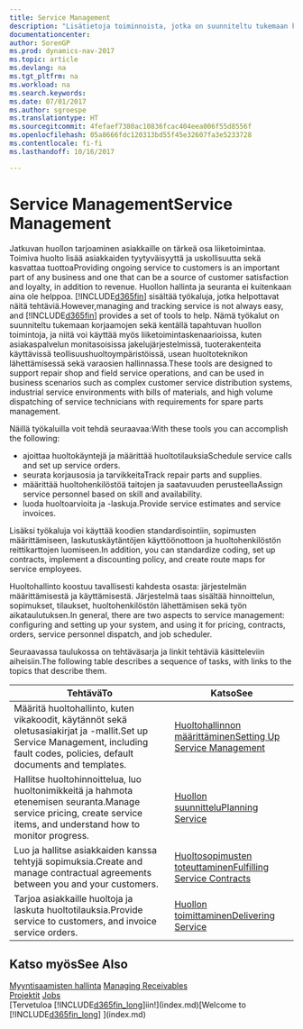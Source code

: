 ```yaml
---
title: Service Management
description: "Lisätietoja toiminnoista, jotka on suunniteltu tukemaan korjaamossa ja kentällä tapahtuvia huoltotoimintoja."
documentationcenter: 
author: SorenGP
ms.prod: dynamics-nav-2017
ms.topic: article
ms.devlang: na
ms.tgt_pltfrm: na
ms.workload: na
ms.search.keywords: 
ms.date: 07/01/2017
ms.author: sgroespe
ms.translationtype: HT
ms.sourcegitcommit: 4fefaef7380ac10836fcac404eea006f55d8556f
ms.openlocfilehash: 05a8666fdc120313bd55f45e32607fa3e5233728
ms.contentlocale: fi-fi
ms.lasthandoff: 10/16/2017

---
```

# <a name="service-management"></a><span data-ttu-id="200b5-103">Service Management</span><span class="sxs-lookup"><span data-stu-id="200b5-103">Service Management</span></span>
<span data-ttu-id="200b5-104">Jatkuvan huollon tarjoaminen asiakkaille on tärkeä osa liiketoimintaa. Toimiva huolto lisää asiakkaiden tyytyväisyyttä ja uskollisuutta sekä kasvattaa tuottoa</span><span class="sxs-lookup"><span data-stu-id="200b5-104">Providing ongoing service to customers is an important part of any business and one that can be a source of customer satisfaction and loyalty, in addition to revenue.</span></span> <span data-ttu-id="200b5-105">Huollon hallinta ja seuranta ei kuitenkaan aina ole helppoa. [!INCLUDE[d365fin](includes/d365fin_md.md)] sisältää työkaluja, jotka helpottavat näitä tehtäviä.</span><span class="sxs-lookup"><span data-stu-id="200b5-105">However,managing and tracking service is not always easy, and [!INCLUDE[d365fin](includes/d365fin_md.md)] provides a set of tools to help.</span></span> <span data-ttu-id="200b5-106">Nämä työkalut on suunniteltu tukemaan korjaamojen sekä kentällä tapahtuvan huollon toimintoja, ja niitä voi käyttää myös liiketoimintaskenaarioissa, kuten asiakaspalvelun monitasoisissa jakelujärjestelmissä, tuoterakenteita käyttävissä teollisuushuoltoympäristöissä, usean huoltoteknikon lähettämisessä sekä varaosien hallinnassa.</span><span class="sxs-lookup"><span data-stu-id="200b5-106">These tools are designed to support repair shop and field service operations, and can be used in business scenarios such as complex customer service distribution systems, industrial service environments with bills of materials, and high volume dispatching of service technicians with requirements for spare parts management.</span></span>  

 <span data-ttu-id="200b5-107">Näillä työkaluilla voit tehdä seuraavaa:</span><span class="sxs-lookup"><span data-stu-id="200b5-107">With these tools you can accomplish the following:</span></span>  

* <span data-ttu-id="200b5-108">ajoittaa huoltokäyntejä ja määrittää huoltotilauksia</span><span class="sxs-lookup"><span data-stu-id="200b5-108">Schedule service calls and set up service orders.</span></span>  
* <span data-ttu-id="200b5-109">seurata korjausosia ja tarvikkeita</span><span class="sxs-lookup"><span data-stu-id="200b5-109">Track repair parts and supplies.</span></span>  
* <span data-ttu-id="200b5-110">määrittää huoltohenkilöstöä taitojen ja saatavuuden perusteella</span><span class="sxs-lookup"><span data-stu-id="200b5-110">Assign service personnel based on skill and availability.</span></span>  
* <span data-ttu-id="200b5-111">luoda huoltoarvioita ja -laskuja.</span><span class="sxs-lookup"><span data-stu-id="200b5-111">Provide service estimates and service invoices.</span></span>  

<span data-ttu-id="200b5-112">Lisäksi työkaluja voi käyttää koodien standardisointiin, sopimusten määrittämiseen, laskutuskäytäntöjen käyttöönottoon ja huoltohenkilöstön reittikarttojen luomiseen.</span><span class="sxs-lookup"><span data-stu-id="200b5-112">In addition, you can standardize coding, set up contracts, implement a discounting policy, and create route maps for service employees.</span></span>  

<span data-ttu-id="200b5-113">Huoltohallinto koostuu tavallisesti kahdesta osasta: järjestelmän määrittämisestä ja käyttämisestä. Järjestelmä taas sisältää hinnoittelun, sopimukset, tilaukset, huoltohenkilöstön lähettämisen sekä työn aikataulutuksen.</span><span class="sxs-lookup"><span data-stu-id="200b5-113">In general, there are two aspects to service management: configuring and setting up your system, and using it for pricing, contracts, orders, service personnel dispatch, and job scheduler.</span></span>  

<span data-ttu-id="200b5-114">Seuraavassa taulukossa on tehtäväsarja ja linkit tehtäviä käsitteleviin aiheisiin.</span><span class="sxs-lookup"><span data-stu-id="200b5-114">The following table describes a sequence of tasks, with links to the topics that describe them.</span></span>   

|<span data-ttu-id="200b5-115">**Tehtävä**</span><span class="sxs-lookup"><span data-stu-id="200b5-115">**To**</span></span>|<span data-ttu-id="200b5-116">**Katso**</span><span class="sxs-lookup"><span data-stu-id="200b5-116">**See**</span></span>|  
|------------|-------------|  
|<span data-ttu-id="200b5-117">Määritä huoltohallinto, kuten vikakoodit, käytännöt sekä oletusasiakirjat ja -mallit.</span><span class="sxs-lookup"><span data-stu-id="200b5-117">Set up Service Management, including fault codes, policies, default documents and templates.</span></span>|[<span data-ttu-id="200b5-118">Huoltohallinnon määrittäminen</span><span class="sxs-lookup"><span data-stu-id="200b5-118">Setting Up Service Management</span></span>](service-setup-service.md)|  
|<span data-ttu-id="200b5-119">Hallitse huoltohinnoittelua, luo huoltonimikkeitä ja hahmota etenemisen seuranta.</span><span class="sxs-lookup"><span data-stu-id="200b5-119">Manage service pricing, create service items, and understand how to monitor progress.</span></span>|[<span data-ttu-id="200b5-120">Huollon suunnittelu</span><span class="sxs-lookup"><span data-stu-id="200b5-120">Planning Service</span></span>](service-plan-service.md)|  
|<span data-ttu-id="200b5-121">Luo ja hallitse asiakkaiden kanssa tehtyjä sopimuksia.</span><span class="sxs-lookup"><span data-stu-id="200b5-121">Create and manage contractual agreements between you and your customers.</span></span>|[<span data-ttu-id="200b5-122">Huoltosopimusten toteuttaminen</span><span class="sxs-lookup"><span data-stu-id="200b5-122">Fulfilling Service Contracts</span></span>](service-fulfill-service-contracts.md)|  
|<span data-ttu-id="200b5-123">Tarjoa asiakkaille huoltoja ja laskuta huoltotilauksia.</span><span class="sxs-lookup"><span data-stu-id="200b5-123">Provide service to customers, and invoice service orders.</span></span>|[<span data-ttu-id="200b5-124">Huollon toimittaminen</span><span class="sxs-lookup"><span data-stu-id="200b5-124">Delivering Service</span></span>](service-deliver-service.md)|  

## <a name="see-also"></a><span data-ttu-id="200b5-125">Katso myös</span><span class="sxs-lookup"><span data-stu-id="200b5-125">See Also</span></span>  
<span data-ttu-id="200b5-126">[Myyntisaamisten hallinta](receivables-manage-receivables.md) </span><span class="sxs-lookup"><span data-stu-id="200b5-126">[Managing Receivables](receivables-manage-receivables.md) </span></span>  
<span data-ttu-id="200b5-127">[Projektit](projects-how-create-jobs.md) </span><span class="sxs-lookup"><span data-stu-id="200b5-127">[Jobs](projects-how-create-jobs.md) </span></span>  
<span data-ttu-id="200b5-128">[Tervetuloa [!INCLUDE[d365fin_long](includes/d365fin_long_md.md)]iin!](index.md)</span><span class="sxs-lookup"><span data-stu-id="200b5-128">[Welcome to [!INCLUDE[d365fin_long](includes/d365fin_long_md.md)] ](index.md)</span></span>

